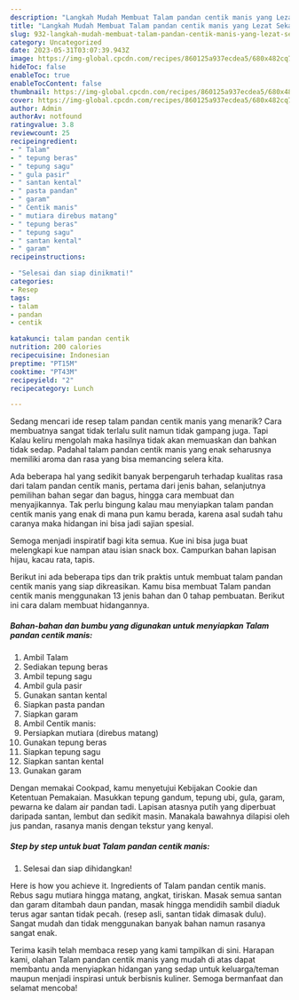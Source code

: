 ```yaml
---
description: "Langkah Mudah Membuat Talam pandan centik manis yang Lezat Sekali}"
title: "Langkah Mudah Membuat Talam pandan centik manis yang Lezat Sekali}"
slug: 932-langkah-mudah-membuat-talam-pandan-centik-manis-yang-lezat-sekali
category: Uncategorized
date: 2023-05-31T03:07:39.943Z
image: https://img-global.cpcdn.com/recipes/860125a937ecdea5/680x482cq70/talam-pandan-centik-manis-foto-resep-utama.jpg
hideToc: false
enableToc: true
enableTocContent: false
thumbnail: https://img-global.cpcdn.com/recipes/860125a937ecdea5/680x482cq70/talam-pandan-centik-manis-foto-resep-utama.jpg
cover: https://img-global.cpcdn.com/recipes/860125a937ecdea5/680x482cq70/talam-pandan-centik-manis-foto-resep-utama.jpg
author: Admin
authorAv: notfound
ratingvalue: 3.8
reviewcount: 25
recipeingredient:
- " Talam"
- " tepung beras"
- " tepung sagu"
- " gula pasir"
- " santan kental"
- " pasta pandan"
- " garam"
- " Centik manis"
- " mutiara direbus matang"
- " tepung beras"
- " tepung sagu"
- " santan kental"
- " garam"
recipeinstructions:

- "Selesai dan siap dinikmati!"
categories:
- Resep
tags:
- talam
- pandan
- centik

katakunci: talam pandan centik 
nutrition: 200 calories
recipecuisine: Indonesian
preptime: "PT15M"
cooktime: "PT43M"
recipeyield: "2"
recipecategory: Lunch

---
```



Sedang mencari ide resep talam pandan centik manis yang menarik? Cara membuatnya sangat tidak terlalu sulit namun tidak gampang juga. Tapi Kalau keliru mengolah maka hasilnya tidak akan memuaskan dan bahkan tidak sedap. Padahal talam pandan centik manis yang enak seharusnya memiliki aroma dan rasa yang bisa memancing selera kita.


Ada beberapa hal yang sedikit banyak berpengaruh terhadap kualitas rasa dari talam pandan centik manis, pertama dari jenis bahan, selanjutnya pemilihan bahan segar dan bagus, hingga cara membuat dan menyajikannya. Tak perlu bingung kalau mau menyiapkan talam pandan centik manis yang enak di mana pun kamu berada, karena asal sudah tahu caranya maka hidangan ini bisa jadi sajian spesial.

Semoga menjadi inspiratif bagi kita semua. Kue ini bisa juga buat melengkapi kue nampan atau isian snack box. Campurkan bahan lapisan hijau, kacau rata, tapis.


Berikut ini ada beberapa tips dan trik praktis untuk membuat talam pandan centik manis yang siap dikreasikan. Kamu bisa membuat Talam pandan centik manis menggunakan 13 jenis bahan dan 0 tahap pembuatan. Berikut ini cara dalam membuat hidangannya.

<!--inarticleads1-->

##### Bahan-bahan dan bumbu yang digunakan untuk menyiapkan Talam pandan centik manis:

1. Ambil  Talam
1. Sediakan  tepung beras
1. Ambil  tepung sagu
1. Ambil  gula pasir
1. Gunakan  santan kental
1. Siapkan  pasta pandan
1. Siapkan  garam
1. Ambil  Centik manis:
1. Persiapkan  mutiara (direbus matang)
1. Gunakan  tepung beras
1. Siapkan  tepung sagu
1. Siapkan  santan kental
1. Gunakan  garam


Dengan memakai Cookpad, kamu menyetujui Kebijakan Cookie dan Ketentuan Pemakaian. Masukkan tepung gandum, tepung ubi, gula, garam, pewarna ke dalam air pandan tadi. Lapisan atasnya putih yang diperbuat daripada santan, lembut dan sedikit masin. Manakala bawahnya dilapisi oleh jus pandan, rasanya manis dengan tekstur yang kenyal. 

<!--inarticleads2-->

##### Step by step untuk buat Talam pandan centik manis:


1. Selesai dan siap dihidangkan!

Here is how you achieve it. Ingredients of Talam pandan centik manis. Rebus sagu mutiara hingga matang, angkat, tiriskan. Masak semua santan dan garam ditambah daun pandan, masak hingga mendidih sambil diaduk terus agar santan tidak pecah. (resep asli, santan tidak dimasak dulu). Sangat mudah dan tidak menggunakan banyak bahan namun rasanya sangat enak. 

Terima kasih telah membaca resep yang kami tampilkan di sini. Harapan kami, olahan Talam pandan centik manis yang mudah di atas dapat membantu anda menyiapkan hidangan yang sedap untuk keluarga/teman maupun menjadi inspirasi untuk berbisnis kuliner. Semoga bermanfaat dan selamat mencoba!

